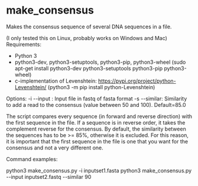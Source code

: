 # make_consensus
Makes the consensus sequence of several DNA sequences in a file.

(I only tested this on Linux, probably works on Windows and Mac)
Requirements:
- Python 3
- python3-dev, python3-setuptools, python3-pip, python3-wheel
  (sudo apt-get install python3-dev python3-setuptools python3-pip python3-wheel)
- c-implementation of Levenshtein: https://pypi.org/project/python-Levenshtein/
  (python3 -m pip install python-Levenshtein)

Options:
-i --input : Input file in fastq of fasta format
-s --similar: Similarity to add a read to the consensus (value between 50 and 100). Default=85.0

The script compares every sequence (in forward and reverse direction) with the first sequence in the file.  If a sequence is in reverse order, it takes the complement reverse for the consensus.  By default, the similarity between the sequences has to be >= 85%, otherwise it is excluded.  For this reason, it is important that the first sequence in the file is one that you want for the consensus and not a very different one.

Command examples:

python3 make_consensus.py -i inputset1.fasta
python3 make_consensus.py --input inputset2.fastq --similar 90
